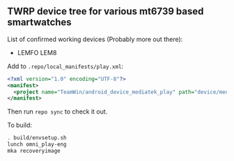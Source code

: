 ## TWRP device tree for various mt6739 based smartwatches

List of confirmed working devices (Probably more out there):
* LEMFO LEM8

Add to `.repo/local_manifests/play.xml`:

```xml
<?xml version="1.0" encoding="UTF-8"?>
<manifest>
  <project name="TeamWin/android_device_mediatek_play" path="device/mediatek/play" remote="github" revision="android-7.1" />
</manifest>
```

Then run `repo sync` to check it out.

To build:

```sh
. build/envsetup.sh
lunch omni_play-eng
mka recoveryimage
```
